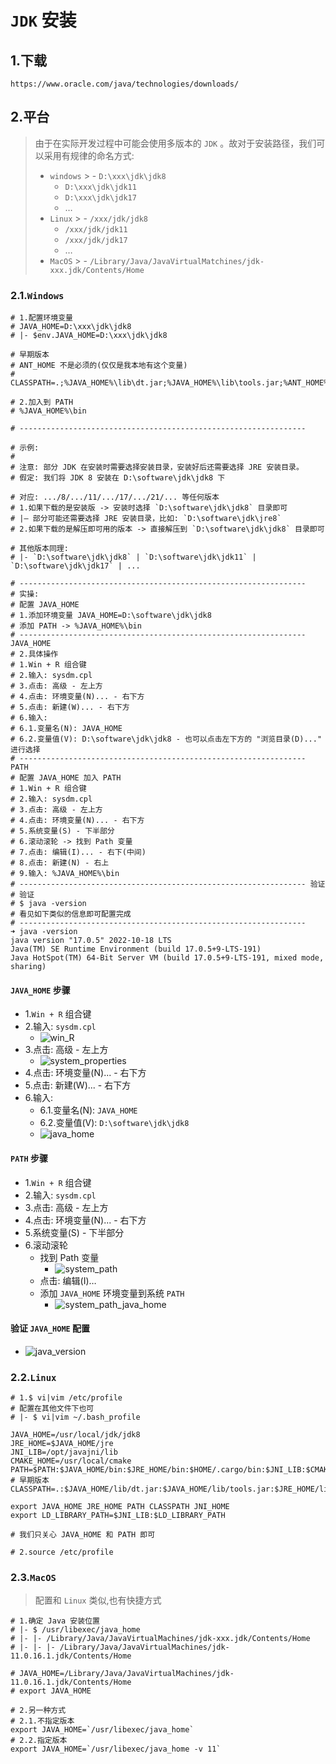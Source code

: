 # `JDK` 安装

## 1.下载

```http
https://www.oracle.com/java/technologies/downloads/
```

## 2.平台

> 由于在实际开发过程中可能会使用多版本的 `JDK` 。故对于安装路径，我们可以采用有规律的命名方式:
>
> - `windows`
    >   - `D:\xxx\jdk\jdk8`
>   - `D:\xxx\jdk\jdk11`
>   - `D:\xxx\jdk\jdk17`
>   - …
> - `Linux`
    >   - `/xxx/jdk/jdk8`
>   - `/xxx/jdk/jdk11`
>   - `/xxx/jdk/jdk17`
>   - …
> - `MacOS`
    >   - `/Library/Java/JavaVirtualMatchines/jdk-xxx.jdk/Contents/Home`

### 2.1.`Windows`

```shell
# 1.配置环境变量
# JAVA_HOME=D:\xxx\jdk\jdk8
# |- $env.JAVA_HOME=D:\xxx\jdk\jdk8

# 早期版本
# ANT_HOME 不是必须的(仅仅是我本地有这个变量)
# CLASSPATH=.;%JAVA_HOME%\lib\dt.jar;%JAVA_HOME%\lib\tools.jar;%ANT_HOME%\lib;

# 2.加入到 PATH
# %JAVA_HOME%\bin

# ----------------------------------------------------------------

# 示例:
# 
# 注意: 部分 JDK 在安装时需要选择安装目录，安装好后还需要选择 JRE 安装目录。
# 假定: 我们将 JDK 8 安装在 D:\software\jdk\jdk8 下

# 对应: .../8/.../11/.../17/.../21/... 等任何版本
# 1.如果下载的是安装版 -> 安装时选择 `D:\software\jdk\jdk8` 目录即可
# |— 部分可能还需要选择 JRE 安装目录，比如: `D:\software\jdk\jre8`
# 2.如果下载的是解压即可用的版本 -> 直接解压到 `D:\software\jdk\jdk8` 目录即可

# 其他版本同理: 
# |- `D:\software\jdk\jdk8` | `D:\software\jdk\jdk11` | `D:\software\jdk\jdk17` | ...

# ----------------------------------------------------------------
# 实操:
# 配置 JAVA_HOME
# 1.添加环境变量 JAVA_HOME=D:\software\jdk\jdk8
# 添加 PATH -> %JAVA_HOME%\bin
# ---------------------------------------------------------------- JAVA_HOME
# 2.具体操作
# 1.Win + R 组合键
# 2.输入: sysdm.cpl
# 3.点击: 高级 - 左上方
# 4.点击: 环境变量(N)... - 右下方
# 5.点击: 新建(W)... - 右下方
# 6.输入:
# 6.1.变量名(N): JAVA_HOME
# 6.2.变量值(V): D:\software\jdk\jdk8 - 也可以点击左下方的 "浏览目录(D)..." 进行选择
# ----------------------------------------------------------------  PATH
# 配置 JAVA_HOME 加入 PATH
# 1.Win + R 组合键
# 2.输入: sysdm.cpl
# 3.点击: 高级 - 左上方
# 4.点击: 环境变量(N)... - 右下方
# 5.系统变量(S) - 下半部分
# 6.滚动滚轮 -> 找到 Path 变量
# 7.点击: 编辑(I)... - 右下(中间)
# 8.点击: 新建(N) - 右上
# 9.输入: %JAVA_HOME%\bin
# ---------------------------------------------------------------- 验证
# 验证
# $ java -version
# 看见如下类似的信息即可配置完成
# ----------------------------------------------------------------
➜ java -version
java version "17.0.5" 2022-10-18 LTS
Java(TM) SE Runtime Environment (build 17.0.5+9-LTS-191)
Java HotSpot(TM) 64-Bit Server VM (build 17.0.5+9-LTS-191, mixed mode, sharing)
```



#### `JAVA_HOME` 步骤

- 1.`Win + R` 组合键
- 2.输入: `sysdm.cpl`
    - ![win_R](./assets/win_R.png)
- 3.点击: 高级 - 左上方
    - ![system_properties](./assets/system_properties.png)
- 4.点击: 环境变量(N)... - 右下方
- 5.点击: 新建(W)... - 右下方
- 6.输入:
    - 6.1.变量名(N): `JAVA_HOME`
    - 6.2.变量值(V): `D:\software\jdk\jdk8`
    - ![java_home](./assets/java_home.png)



#### `PATH` 步骤

- 1.`Win + R` 组合键
- 2.输入: `sysdm.cpl`
- 3.点击: 高级 - 左上方
- 4.点击: 环境变量(N)... - 右下方
- 5.系统变量(S) - 下半部分
- 6.滚动滚轮
    - 找到 Path 变量
        - ![system_path](./assets/system_path.png)
    - 点击: 编辑(I)…
    - 添加 `JAVA_HOME` 环境变量到系统 `PATH`
        - ![system_path_java_home](./assets/system_path_java_home.png)


#### 验证 `JAVA_HOME` 配置
- ![java_version](./assets/java_version.png)



### 2.2.`Linux`

```shell
# 1.$ vi|vim /etc/profile
# 配置在其他文件下也可
# |- $ vi|vim ~/.bash_profile

JAVA_HOME=/usr/local/jdk/jdk8
JRE_HOME=$JAVA_HOME/jre
JNI_LIB=/opt/javajni/lib
CMAKE_HOME=/usr/local/cmake
PATH=$PATH:$JAVA_HOME/bin:$JRE_HOME/bin:$HOME/.cargo/bin:$JNI_LIB:$CMAKE_HOME/bin
# 早期版本
CLASSPATH=.:$JAVA_HOME/lib/dt.jar:$JAVA_HOME/lib/tools.jar:$JRE_HOME/lib

export JAVA_HOME JRE_HOME PATH CLASSPATH JNI_HOME
export LD_LIBRARY_PATH=$JNI_LIB:$LD_LIBRARY_PATH

# 我们只关心 JAVA_HOME 和 PATH 即可

# 2.source /etc/profile
```



### 2.3.`MacOS`

> 配置和 `Linux` 类似,也有快捷方式

```shell
# 1.确定 Java 安装位置
# |- $ /usr/libexec/java_home
# |- |- /Library/Java/JavaVirtualMachines/jdk-xxx.jdk/Contents/Home
# |- |- |- /Library/Java/JavaVirtualMachines/jdk-11.0.16.1.jdk/Contents/Home

# JAVA_HOME=/Library/Java/JavaVirtualMachines/jdk-11.0.16.1.jdk/Contents/Home
# export JAVA_HOME

# 2.另一种方式
# 2.1.不指定版本
export JAVA_HOME=`/usr/libexec/java_home`
# 2.2.指定版本
export JAVA_HOME=`/usr/libexec/java_home -v 11`
```
